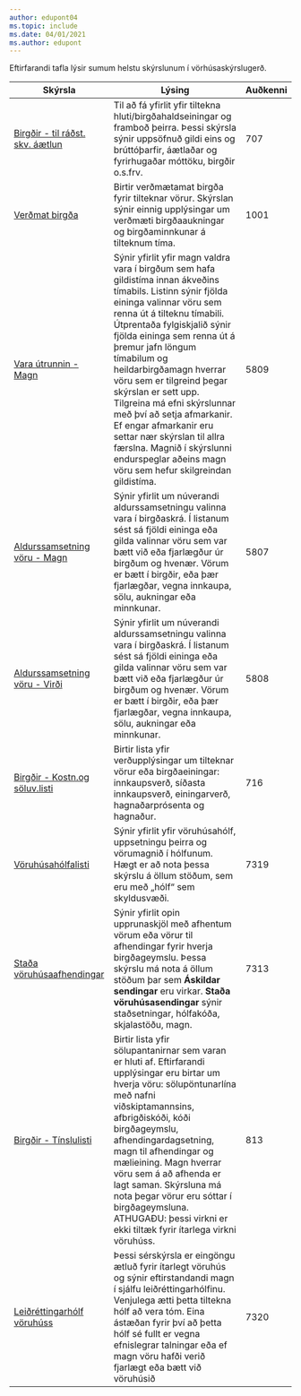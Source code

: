 ```yaml
---
author: edupont04
ms.topic: include
ms.date: 04/01/2021
ms.author: edupont
---
```


Eftirfarandi tafla lýsir sumum helstu skýrslunum í vörhúsaskýrslugerð.

| Skýrsla | Lýsing | Auðkenni | 
|---------|---------|---------|
|[Birgðir - til ráðst. skv. áætlun](https://businesscentral.dynamics.com?report=707)|Til að fá yfirlit yfir tiltekna hluti/birgðahaldseiningar og framboð þeirra. Þessi skýrsla sýnir uppsöfnuð gildi eins og brúttóþarfir, áætlaðar og fyrirhugaðar móttöku, birgðir o.s.frv. |707|
|[Verðmat birgða](https://businesscentral.dynamics.com?report=1001)|Birtir verðmætamat birgða fyrir tilteknar vörur. Skýrslan sýnir einnig upplýsingar um verðmæti birgðaaukningar og birgðaminnkunar á tilteknum tíma.|1001|
|[Vara útrunnin - Magn](https://businesscentral.dynamics.com?report=5809)|Sýnir yfirlit yfir magn valdra vara í birgðum sem hafa gildistíma innan ákveðins tímabils. Listinn sýnir fjölda eininga valinnar vöru sem renna út á tilteknu tímabili. Útprentaða fylgiskjalið sýnir fjölda eininga sem renna út á þremur jafn löngum tímabilum og heildarbirgðamagn hverrar vöru sem er tilgreind þegar skýrslan er sett upp.<br>Tilgreina má efni skýrslunnar með því að setja afmarkanir. Ef engar afmarkanir eru settar nær skýrslan til allra færslna. Magnið í skýrslunni endurspeglar aðeins magn vöru sem hefur skilgreindan gildistíma.|5809|
|[Aldurssamsetning vöru - Magn](https://businesscentral.dynamics.com?report=5807)|Sýnir yfirlit um núverandi aldurssamsetningu valinna vara í birgðaskrá. Í listanum sést sá fjöldi eininga eða gilda valinnar vöru sem var bætt við eða fjarlægður úr birgðum og hvenær. Vörum er bætt í birgðir, eða þær fjarlægðar, vegna innkaupa, sölu, aukningar eða minnkunar.|5807|
|[Aldurssamsetning vöru - Virði](https://businesscentral.dynamics.com?report=5808)|Sýnir yfirlit um núverandi aldurssamsetningu valinna vara í birgðaskrá. Í listanum sést sá fjöldi eininga eða gilda valinnar vöru sem var bætt við eða fjarlægður úr birgðum og hvenær. Vörum er bætt í birgðir, eða þær fjarlægðar, vegna innkaupa, sölu, aukningar eða minnkunar.|5808|
|[Birgðir - Kostn.og söluv.listi](https://businesscentral.dynamics.com?report=716)|Birtir lista yfir verðupplýsingar um tilteknar vörur eða birgðaeiningar: innkaupsverð, síðasta innkaupsverð, einingarverð, hagnaðarprósenta og hagnaður. |716|
|[Vöruhúsahólfalisti](https://businesscentral.dynamics.com?report=7319)|Sýnir yfirlit yfir vöruhúsahólf, uppsetningu þeirra og vörumagnið í hólfunum. Hægt er að nota þessa skýrslu á öllum stöðum, sem eru með „hólf“ sem skyldusvæði. |7319|
|[Staða vöruhúsaafhendingar](https://businesscentral.dynamics.com?report=7313)|Sýnir yfirlit opin upprunaskjöl með afhentum vörum eða vörur til afhendingar fyrir hverja birgðageymslu. Þessa skýrslu má nota á öllum stöðum þar sem **Áskildar sendingar** eru virkar. **Staða vöruhúsasendingar** sýnir staðsetningar, hólfakóða, skjalastöðu, magn.|7313|
|[Birgðir - Tínslulisti](https://businesscentral.dynamics.com?report=813)|Birtir lista yfir sölupantanirnar sem varan er hluti af. Eftirfarandi upplýsingar eru birtar um hverja vöru: sölupöntunarlína með nafni viðskiptamannsins, afbrigðiskóði, kóði birgðageymslu, afhendingardagsetning, magn til afhendingar og mælieining. Magn hverrar vöru sem á að afhenda er lagt saman. Skýrsluna má nota þegar vörur eru sóttar í birgðageymsluna.<br>ATHUGAÐU: þessi virkni er ekki tiltæk fyrir ítarlega virkni vöruhúss.|813|
|[Leiðréttingarhólf vöruhúss](https://businesscentral.dynamics.com?report=7320)|Þessi sérskýrsla er eingöngu ætluð fyrir ítarlegt vöruhús og sýnir eftirstandandi magn í sjálfu leiðréttingarhólfinu. Venjulega ætti þetta tiltekna hólf að vera tóm. Eina ástæðan fyrir því að þetta hólf sé fullt er vegna efnislegrar talningar eða ef magn vöru hafði verið fjarlægt eða bætt við vöruhúsið|7320|
